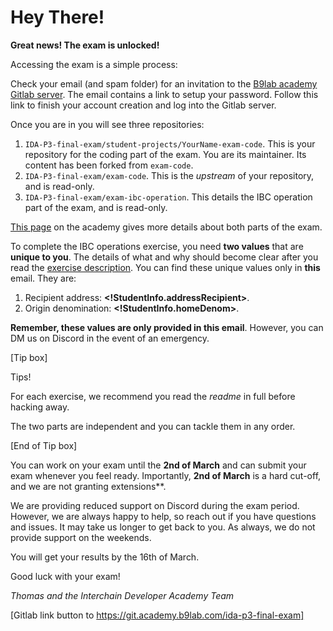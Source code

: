 # Hey There!

**Great news! The exam is unlocked!**

Accessing the exam is a simple process:

Check your email (and spam folder) for an invitation to the [B9lab academy Gitlab server](https://git.academy.b9lab.com/). The email contains a link to setup your password. Follow this link to finish your account creation and log into the Gitlab server.

Once you are in you will see three repositories:

1. `IDA-P3-final-exam/student-projects/YourName-exam-code`. This is your repository for the coding part of the exam. You are its maintainer. Its content has been forked from `exam-code`.
2. `IDA-P3-final-exam/exam-code`. This is the _upstream_ of your repository, and is read-only.
3. `IDA-P3-final-exam/exam-ibc-operation`. This details the IBC operation part of the exam, and is read-only.

[This page](https://interchainacademy.cosmos.network/ida-course/final-exam/index.html) on the academy gives more details about both parts of the exam.

To complete the IBC operations exercise, you need **two values** that are **unique to you**. The details of what and why should become clear after you read the [exercise description](https://git.academy.b9lab.com/ida-p3-final-exam/exam-ibc-operation/-/blob/main/exercise-description.md). You can find these unique values only in **this** email. They are:

1. Recipient address: **<!StudentInfo.addressRecipient>**.
2. Origin denomination: **<!StudentInfo.homeDenom>**.

**Remember, these values are only provided in this email**. However, you can DM us on Discord in the event of an emergency.

[Tip box]

Tips!

For each exercise, we recommend you read the _readme_ in full before hacking away.

The two parts are independent and you can tackle them in any order.

[End of Tip box]

You can work on your exam until the **2nd of March** and can submit your exam whenever you feel ready. Importantly, **2nd of March** is a hard cut-off, and we are not granting extensions**.

We are providing reduced support on Discord during the exam period. However, we are always happy to help, so reach out if you have questions and issues. It may take us longer to get back to you. As always, we do not provide support on the weekends.

You will get your results by the 16th of March.

Good luck with your exam!

_Thomas and the Interchain Developer Academy Team_

[Gitlab link button to https://git.academy.b9lab.com/ida-p3-final-exam]
